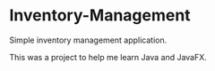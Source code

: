 # Inventory-Management
Simple inventory management application.

This was a project to help me learn Java and JavaFX.
